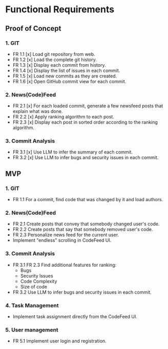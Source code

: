 # Functional Requirements
## Proof of Concept
### 1. GIT
 - FR 1.1 [x] Load git repository from web.
 - FR 1.2 [x] Load the complete git history.
 - FR 1.3 [x] Display each commit from history.
 - FR 1.4 [x] Display the list of issues in each commit.
 - FR 1.5 [x] Load new commits as they are created.
 - FR 1.6 [x] Open GitHub commit view for each commit.
### 2. News(Code)Feed
 - FR 2.1 [x] For each loaded commit, generate a few newsfeed posts that explain what was done.
 - FR 2.2 [x] Apply ranking algorithm to each post.
 - FR 2.3 [x] Display each post in sorted order according to the ranking algorithm.
### 3. Commit Analysis
 - FR 3.1 [x] Use LLM to infer the summary of each commit.
 - FR 3.2 [x] Use LLM to infer bugs and security issues in each commit.

## MVP
### 1. GIT
 - FR 1.1 For a commit, find code that was changed by it and load authors.
### 2. News(Code)Feed
 - FR 2.1 Create posts that convey that somebody changed user's code.
 - FR 2.2 Create posts that say that somebody removed user's code.
 - FR 2.3 Personalize news feed for the current user.
 - Implement "endless" scrolling in CodeFeed UI.
### 3. Commit Analysis
 - FR 3.1 FR 2.3 Find additional features for ranking:
     - Bugs
     - Security Issues
     - Code Complexity
     - Size of code
 - FR 3.2 Use LLM to infer bugs and security issues in each commit.
### 4. Task Management
 - Implement task assignment directly from the CodeFeed UI.
### 5. User management
 - FR 5.1 Implement user login and registration.